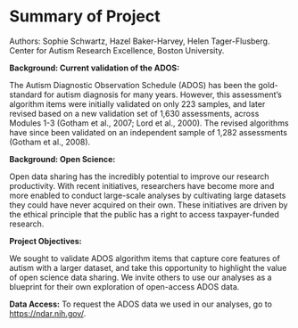 # Summary of Project

Authors: Sophie Schwartz, Hazel Baker-Harvey, Helen Tager-Flusberg. Center for Autism Research Excellence, Boston University.

<b>Background: Current validation of the ADOS:</b>

The Autism Diagnostic Observation Schedule (ADOS) has been the gold-standard for autism diagnosis for many years. However, this assessment’s algorithm items were initially validated on only 223 samples, and later revised based on a new validation set of 1,630 assessments, across Modules 1-3 (Gotham et al., 2007; Lord et al., 2000). The revised algorithms have since been validated on an independent sample of 1,282 assessments (Gotham et al., 2008).

<b>Background: Open Science:</b>

Open data sharing has the incredibly potential to improve our research productivity. With recent initiatives, researchers have become more and more enabled to conduct large-scale analyses by cultivating large datasets they could have never acquired on their own. These initiatives are driven by the ethical principle that the public has a right to access taxpayer-funded research.

<b>Project Objectives:</b>

We sought to validate ADOS algorithm items that capture core features of autism with a larger dataset, and take this opportunity to highlight the value of open science data sharing. We invite others to use our analyses as a blueprint for their own exploration of open-access ADOS data.

<b>Data Access:</b>
To request the ADOS data we used in our analyses, go to https://ndar.nih.gov/.
